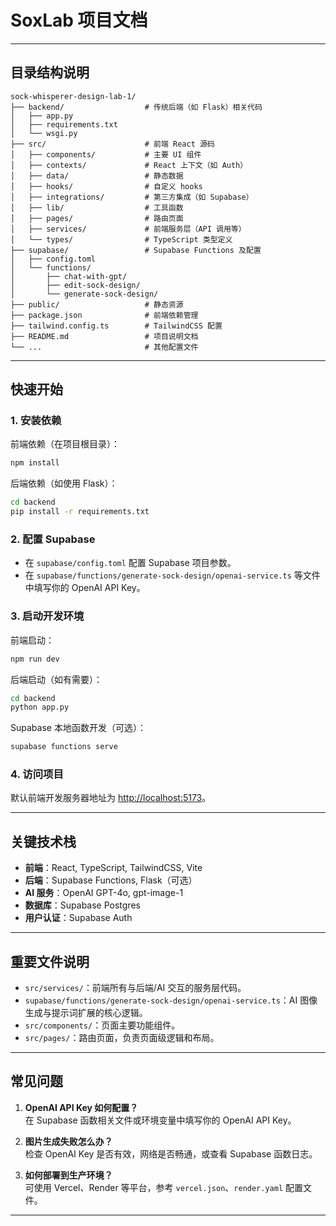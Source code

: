 # SoxLab 项目文档


---

## 目录结构说明

```plaintext
sock-whisperer-design-lab-1/
├── backend/                  # 传统后端（如 Flask）相关代码
│   ├── app.py
│   ├── requirements.txt
│   └── wsgi.py
├── src/                      # 前端 React 源码
│   ├── components/           # 主要 UI 组件
│   ├── contexts/             # React 上下文（如 Auth）
│   ├── data/                 # 静态数据
│   ├── hooks/                # 自定义 hooks
│   ├── integrations/         # 第三方集成（如 Supabase）
│   ├── lib/                  # 工具函数
│   ├── pages/                # 路由页面
│   ├── services/             # 前端服务层（API 调用等）
│   └── types/                # TypeScript 类型定义
├── supabase/                 # Supabase Functions 及配置
│   ├── config.toml
│   └── functions/
│       ├── chat-with-gpt/
│       ├── edit-sock-design/
│       └── generate-sock-design/
├── public/                   # 静态资源
├── package.json              # 前端依赖管理
├── tailwind.config.ts        # TailwindCSS 配置
├── README.md                 # 项目说明文档
└── ...                       # 其他配置文件
```

---

## 快速开始

### 1. 安装依赖

前端依赖（在项目根目录）：

```bash
npm install
```

后端依赖（如使用 Flask）：

```bash
cd backend
pip install -r requirements.txt
```

### 2. 配置 Supabase

- 在 `supabase/config.toml` 配置 Supabase 项目参数。
- 在 `supabase/functions/generate-sock-design/openai-service.ts` 等文件中填写你的 OpenAI API Key。

### 3. 启动开发环境

前端启动：

```bash
npm run dev
```

后端启动（如有需要）：

```bash
cd backend
python app.py
```

Supabase 本地函数开发（可选）：

```bash
supabase functions serve
```

### 4. 访问项目

默认前端开发服务器地址为 [http://localhost:5173](http://localhost:5173)。

---

## 关键技术栈

- **前端**：React, TypeScript, TailwindCSS, Vite
- **后端**：Supabase Functions, Flask（可选）
- **AI 服务**：OpenAI GPT-4o, gpt-image-1
- **数据库**：Supabase Postgres
- **用户认证**：Supabase Auth

---

## 重要文件说明

- `src/services/`：前端所有与后端/AI 交互的服务层代码。
- `supabase/functions/generate-sock-design/openai-service.ts`：AI 图像生成与提示词扩展的核心逻辑。
- `src/components/`：页面主要功能组件。
- `src/pages/`：路由页面，负责页面级逻辑和布局。

---

## 常见问题

1. **OpenAI API Key 如何配置？**  
   在 Supabase 函数相关文件或环境变量中填写你的 OpenAI API Key。

2. **图片生成失败怎么办？**  
   检查 OpenAI Key 是否有效，网络是否畅通，或查看 Supabase 函数日志。

3. **如何部署到生产环境？**  
   可使用 Vercel、Render 等平台，参考 `vercel.json`、`render.yaml` 配置文件。

---
